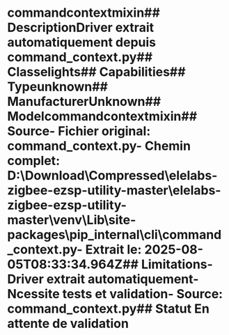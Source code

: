 # commandcontextmixin##  DescriptionDriver extrait automatiquement depuis command_context.py##  Classelights##  Capabilities##  Typeunknown##  ManufacturerUnknown##  Modelcommandcontextmixin##  Source- **Fichier original**: command_context.py- **Chemin complet**: D:\Download\Compressed\elelabs-zigbee-ezsp-utility-master\elelabs-zigbee-ezsp-utility-master\venv\Lib\site-packages\pip\_internal\cli\command_context.py- **Extrait le**: 2025-08-05T08:33:34.964Z##  Limitations- Driver extrait automatiquement- Ncessite tests et validation- Source: command_context.py##  Statut En attente de validation